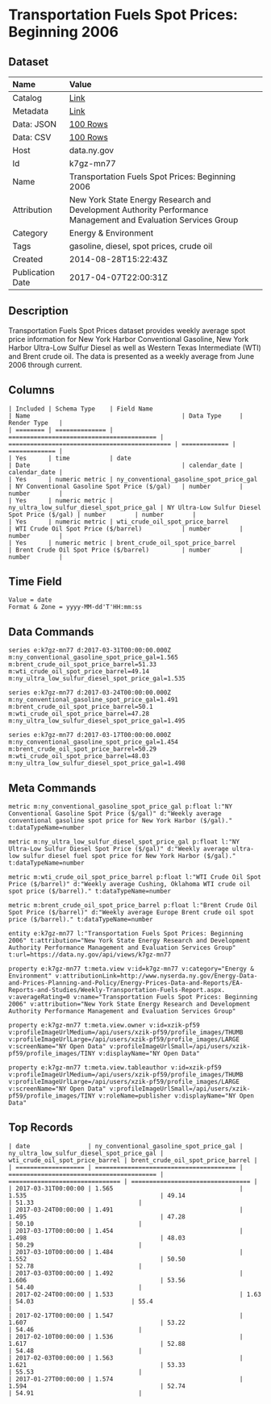 # Transportation Fuels Spot Prices: Beginning 2006

## Dataset

| Name | Value |
| :--- | :---- |
| Catalog | [Link](https://catalog.data.gov/dataset/transportation-fuels-spot-prices-beginning-2006) |
| Metadata | [Link](https://data.ny.gov/api/views/k7gz-mn77) |
| Data: JSON | [100 Rows](https://data.ny.gov/api/views/k7gz-mn77/rows.json?max_rows=100) |
| Data: CSV | [100 Rows](https://data.ny.gov/api/views/k7gz-mn77/rows.csv?max_rows=100) |
| Host | data.ny.gov |
| Id | k7gz-mn77 |
| Name | Transportation Fuels Spot Prices: Beginning 2006 |
| Attribution | New York State Energy Research and Development Authority Performance Management and Evaluation Services Group |
| Category | Energy & Environment |
| Tags | gasoline, diesel, spot prices, crude oil |
| Created | 2014-08-28T15:22:43Z |
| Publication Date | 2017-04-07T22:00:31Z |

## Description

Transportation Fuels Spot Prices dataset provides weekly average spot price information for New York Harbor Conventional Gasoline, New York Harbor Ultra-Low Sulfur Diesel as well as Western Texas Intermediate (WTI) and Brent crude oil. The data is presented as a weekly average from June 2006 through current.

## Columns

```ls
| Included | Schema Type    | Field Name                                | Name                                          | Data Type     | Render Type   |
| ======== | ============== | ========================================= | ============================================= | ============= | ============= |
| Yes      | time           | date                                      | Date                                          | calendar_date | calendar_date |
| Yes      | numeric metric | ny_conventional_gasoline_spot_price_gal   | NY Conventional Gasoline Spot Price ($/gal)   | number        | number        |
| Yes      | numeric metric | ny_ultra_low_sulfur_diesel_spot_price_gal | NY Ultra-Low Sulfur Diesel Spot Price ($/gal) | number        | number        |
| Yes      | numeric metric | wti_crude_oil_spot_price_barrel           | WTI Crude Oil Spot Price ($/barrel)           | number        | number        |
| Yes      | numeric metric | brent_crude_oil_spot_price_barrel         | Brent Crude Oil Spot Price ($/barrel)         | number        | number        |
```

## Time Field

```ls
Value = date
Format & Zone = yyyy-MM-dd'T'HH:mm:ss
```

## Data Commands

```ls
series e:k7gz-mn77 d:2017-03-31T00:00:00.000Z m:ny_conventional_gasoline_spot_price_gal=1.565 m:brent_crude_oil_spot_price_barrel=51.33 m:wti_crude_oil_spot_price_barrel=49.14 m:ny_ultra_low_sulfur_diesel_spot_price_gal=1.535

series e:k7gz-mn77 d:2017-03-24T00:00:00.000Z m:ny_conventional_gasoline_spot_price_gal=1.491 m:brent_crude_oil_spot_price_barrel=50.1 m:wti_crude_oil_spot_price_barrel=47.28 m:ny_ultra_low_sulfur_diesel_spot_price_gal=1.495

series e:k7gz-mn77 d:2017-03-17T00:00:00.000Z m:ny_conventional_gasoline_spot_price_gal=1.454 m:brent_crude_oil_spot_price_barrel=50.29 m:wti_crude_oil_spot_price_barrel=48.03 m:ny_ultra_low_sulfur_diesel_spot_price_gal=1.498
```

## Meta Commands

```ls
metric m:ny_conventional_gasoline_spot_price_gal p:float l:"NY Conventional Gasoline Spot Price ($/gal)" d:"Weekly average conventional gasoline spot price for New York Harbor ($/gal)." t:dataTypeName=number

metric m:ny_ultra_low_sulfur_diesel_spot_price_gal p:float l:"NY Ultra-Low Sulfur Diesel Spot Price ($/gal)" d:"Weekly average ultra-low sulfur diesel fuel spot price for New York Harbor ($/gal)." t:dataTypeName=number

metric m:wti_crude_oil_spot_price_barrel p:float l:"WTI Crude Oil Spot Price ($/barrel)" d:"Weekly average Cushing, Oklahoma WTI crude oil spot price ($/barrel)." t:dataTypeName=number

metric m:brent_crude_oil_spot_price_barrel p:float l:"Brent Crude Oil Spot Price ($/barrel)" d:"Weekly average Europe Brent crude oil spot price ($/barrel)." t:dataTypeName=number

entity e:k7gz-mn77 l:"Transportation Fuels Spot Prices: Beginning 2006" t:attribution="New York State Energy Research and Development Authority Performance Management and Evaluation Services Group" t:url=https://data.ny.gov/api/views/k7gz-mn77

property e:k7gz-mn77 t:meta.view v:id=k7gz-mn77 v:category="Energy & Environment" v:attributionLink=http://www.nyserda.ny.gov/Energy-Data-and-Prices-Planning-and-Policy/Energy-Prices-Data-and-Reports/EA-Reports-and-Studies/Weekly-Transportation-Fuels-Report.aspx. v:averageRating=0 v:name="Transportation Fuels Spot Prices: Beginning 2006" v:attribution="New York State Energy Research and Development Authority Performance Management and Evaluation Services Group"

property e:k7gz-mn77 t:meta.view.owner v:id=xzik-pf59 v:profileImageUrlMedium=/api/users/xzik-pf59/profile_images/THUMB v:profileImageUrlLarge=/api/users/xzik-pf59/profile_images/LARGE v:screenName="NY Open Data" v:profileImageUrlSmall=/api/users/xzik-pf59/profile_images/TINY v:displayName="NY Open Data"

property e:k7gz-mn77 t:meta.view.tableauthor v:id=xzik-pf59 v:profileImageUrlMedium=/api/users/xzik-pf59/profile_images/THUMB v:profileImageUrlLarge=/api/users/xzik-pf59/profile_images/LARGE v:screenName="NY Open Data" v:profileImageUrlSmall=/api/users/xzik-pf59/profile_images/TINY v:roleName=publisher v:displayName="NY Open Data"
```

## Top Records

```ls
| date                | ny_conventional_gasoline_spot_price_gal | ny_ultra_low_sulfur_diesel_spot_price_gal | wti_crude_oil_spot_price_barrel | brent_crude_oil_spot_price_barrel | 
| =================== | ======================================= | ========================================= | =============================== | ================================= | 
| 2017-03-31T00:00:00 | 1.565                                   | 1.535                                     | 49.14                           | 51.33                             | 
| 2017-03-24T00:00:00 | 1.491                                   | 1.495                                     | 47.28                           | 50.10                             | 
| 2017-03-17T00:00:00 | 1.454                                   | 1.498                                     | 48.03                           | 50.29                             | 
| 2017-03-10T00:00:00 | 1.484                                   | 1.552                                     | 50.50                           | 52.78                             | 
| 2017-03-03T00:00:00 | 1.492                                   | 1.606                                     | 53.56                           | 54.40                             | 
| 2017-02-24T00:00:00 | 1.533                                   | 1.63                                      | 54.03                           | 55.4                              | 
| 2017-02-17T00:00:00 | 1.547                                   | 1.607                                     | 53.22                           | 54.46                             | 
| 2017-02-10T00:00:00 | 1.536                                   | 1.617                                     | 52.88                           | 54.48                             | 
| 2017-02-03T00:00:00 | 1.563                                   | 1.621                                     | 53.33                           | 55.53                             | 
| 2017-01-27T00:00:00 | 1.574                                   | 1.594                                     | 52.74                           | 54.91                             | 
```
